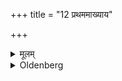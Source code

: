 +++
title = "12 प्रथममाख्याय"

+++

<details><summary>मूलम्</summary>

प्रथममाख्याय १२
</details>

<details><summary>Oldenberg</summary>

12. He should tell it to the mother first.
</details>
